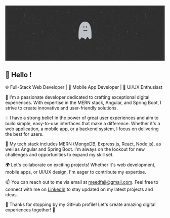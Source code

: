 ![Introduction](./intro.gif)

## 👋 Hello !

🌐 Full-Stack Web Developer | 📱 Mobile App Developer | 🎨 UI/UX Enthusiast

🚀 I'm a passionate developer dedicated to crafting exceptional digital experiences. With expertise in the MERN stack, Angular, and Spring Boot, I strive to create innovative and user-friendly solutions.

💡 I have a strong belief in the power of great user experiences and aim to build simple, easy-to-use interfaces that make a difference. Whether it's a web application, a mobile app, or a backend system, I focus on delivering the best for users.

🌟 My tech stack includes MERN (MongoDB, Express.js, React, Node.js), as well as Angular and Spring Boot. I'm always on the lookout for new challenges and opportunities to expand my skill set.

🌍 Let's collaborate on exciting projects! Whether it's web development, mobile apps, or UI/UX design, I'm eager to contribute my expertise.

📫 You can reach out to me via email at meedfaji@gmail.com. Feel free to connect with me on [LinkedIn](https://www.linkedin.com/in/medfaji-dev/) to stay updated on my latest projects and ideas.

🌈 Thanks for stopping by my GitHub profile! Let's create amazing digital experiences together! 🚀
